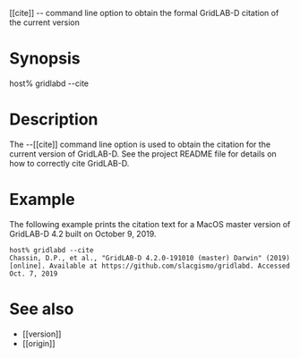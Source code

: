[[cite]] -- command line option to obtain the formal GridLAB-D citation of the current version

# Synopsis

  host% gridlabd --cite

# Description

The --[[cite]] command line option is used to obtain the citation for the current version of GridLAB-D. See the project README file for details on how to correctly cite GridLAB-D.

# Example
The following example prints the citation text for a MacOS master version of GridLAB-D 4.2 built on October 9, 2019.
~~~
host% gridlabd --cite
Chassin, D.P., et al., "GridLAB-D 4.2.0-191010 (master) Darwin" (2019) [online]. Available at https://github.com/slacgismo/gridlabd. Accessed Oct. 7, 2019
~~~

# See also
* [[version]]
* [[origin]]